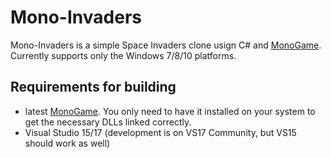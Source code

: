 # Mono-Invaders
Mono-Invaders is a simple Space Invaders clone usign C# and [MonoGame](https://github.com/MonoGame/MonoGame).
Currently supports only the Windows 7/8/10 platforms.

## Requirements for building
 - latest [MonoGame](https://github.com/MonoGame/MonoGame). You only need to have it installed on your system to get the necessary DLLs linked correctly.
 - Visual Studio 15/17 (development is on VS17 Community, but VS15 should work as well)
 
 
